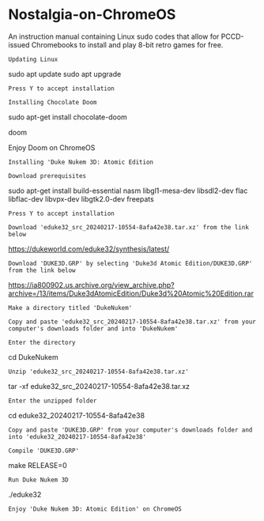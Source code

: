 # Nostalgia-on-ChromeOS
An instruction manual containing Linux sudo codes that allow for PCCD-issued Chromebooks to install and play 8-bit retro games for free.

    Updating Linux

sudo apt update
sudo apt upgrade

    Press Y to accept installation

    Installing Chocolate Doom

sudo apt-get install chocolate-doom

doom

Enjoy Doom on ChromeOS
    
    Installing 'Duke Nukem 3D: Atomic Edition

    Download prerequisites

sudo apt-get install build-essential nasm libgl1-mesa-dev libsdl2-dev flac libflac-dev libvpx-dev libgtk2.0-dev freepats

    Press Y to accept installation

    Download 'eduke32_src_20240217-10554-8afa42e38.tar.xz' from the link below

https://dukeworld.com/eduke32/synthesis/latest/

    Download 'DUKE3D.GRP' by selecting 'Duke3d Atomic Edition/DUKE3D.GRP' from the link below

https://ia800902.us.archive.org/view_archive.php?archive=/13/items/Duke3dAtomicEdition/Duke3d%20Atomic%20Edition.rar

    Make a directory titled 'DukeNukem'

    Copy and paste 'eduke32_src_20240217-10554-8afa42e38.tar.xz' from your computer's downloads folder and into 'DukeNukem'

    Enter the directory

cd DukeNukem

    Unzip 'eduke32_src_20240217-10554-8afa42e38.tar.xz'

tar -xf eduke32_src_20240217-10554-8afa42e38.tar.xz

    Enter the unzipped folder

cd eduke32_20240217-10554-8afa42e38

    Copy and paste 'DUKE3D.GRP' from your computer's downloads folder and into 'eduke32_20240217-10554-8afa42e38'

    Compile 'DUKE3D.GRP'

make RELEASE=0

    Run Duke Nukem 3D
    
./eduke32

    Enjoy 'Duke Nukem 3D: Atomic Edition' on ChromeOS
